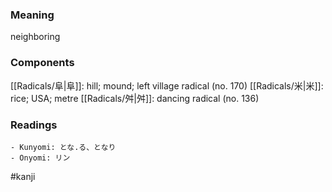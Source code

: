 ### Meaning

neighboring

### Components

[[Radicals/阜|阜]]: hill; mound; left village radical (no. 170) [[Radicals/米|米]]: rice; USA; metre [[Radicals/舛|舛]]: dancing radical (no. 136)

### Readings

```
- Kunyomi: とな.る、となり
- Onyomi: リン
```

#kanji